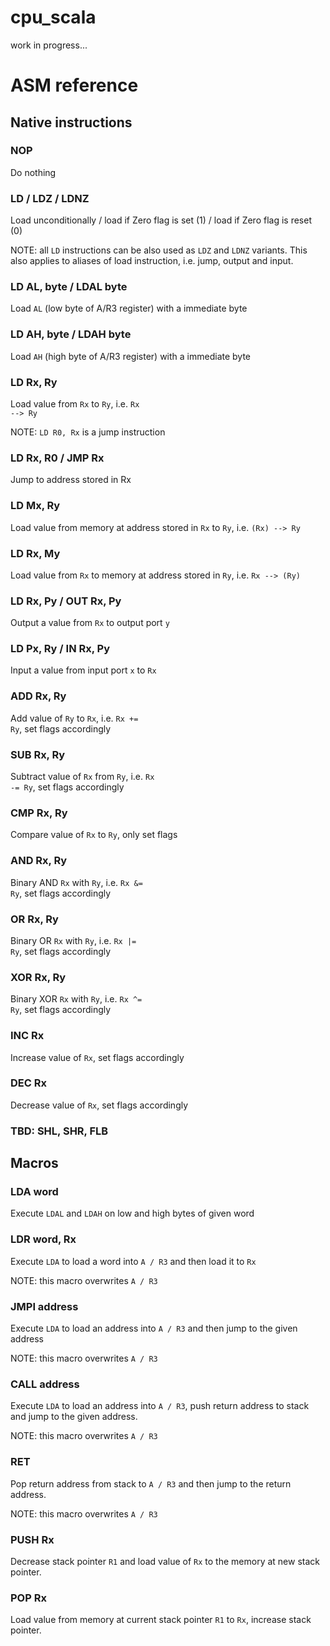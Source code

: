 # cpu_scala
work in progress...

# ASM reference

## Native instructions

### NOP
Do nothing
### LD / LDZ / LDNZ
Load unconditionally / load if Zero flag is set (1) / load if Zero flag is reset (0)

NOTE: all <code>LD</code> instructions can be also used as <code>LDZ</code> and <code>LDNZ</code> variants. 
This also applies to aliases of load instruction, i.e. jump, output and input.

### LD AL, byte / LDAL byte
Load <code>AL</code> (low byte of A/R3 register) with a immediate byte

### LD AH, byte / LDAH byte
Load <code>AH</code> (high byte of A/R3 register) with a immediate byte

### LD Rx, Ry
Load value from <code>Rx</code> to <code>Ry</code>, i.e. <code>Rx --> Ry</code>

NOTE: <code>LD R0, Rx</code> is a jump instruction

### LD Rx, R0 / JMP Rx
Jump to address stored in Rx

### LD Mx, Ry
Load value from memory at address stored in <code>Rx</code> to <code>Ry</code>, i.e. <code>(Rx) --> Ry</code>

### LD Rx, My
Load value from <code>Rx</code> to memory at address stored in <code>Ry</code>, i.e. <code>Rx --> (Ry)</code>

### LD Rx, Py / OUT Rx, Py
Output a value from <code>Rx</code> to output port <code>y</code>

### LD Px, Ry / IN Rx, Py
Input a value from input port <code>x</code> to <code>Rx</code>

### ADD Rx, Ry
Add value of <code>Ry</code> to <code>Rx</code>, i.e. <code>Rx += Ry</code>, set flags accordingly

### SUB Rx, Ry
Subtract value of <code>Rx</code> from <code>Ry</code>, i.e. <code>Rx -= Ry</code>, set flags accordingly

### CMP Rx, Ry
Compare value of <code>Rx</code> to <code>Ry</code>, only set flags

### AND Rx, Ry
Binary AND <code>Rx</code> with <code>Ry</code>, i.e. <code>Rx &= Ry</code>, set flags accordingly

### OR Rx, Ry
Binary OR <code>Rx</code> with <code>Ry</code>, i.e. <code>Rx |= Ry</code>, set flags accordingly

### XOR Rx, Ry
Binary XOR <code>Rx</code> with <code>Ry</code>, i.e. <code>Rx ^= Ry</code>, set flags accordingly

### INC Rx
Increase value of <code>Rx</code>, set flags accordingly

### DEC Rx
Decrease value of <code>Rx</code>, set flags accordingly

### TBD: SHL, SHR, FLB

## Macros

### LDA word
Execute <code>LDAL</code> and <code>LDAH</code> on low and high bytes of given word

### LDR word, Rx
Execute <code>LDA</code> to load a word into <code>A / R3</code> and then load it to <code>Rx</code>

NOTE: this macro overwrites <code>A / R3</code>

### JMPI address
Execute <code>LDA</code> to load an address into <code>A / R3</code> and then jump to the given address

NOTE: this macro overwrites <code>A / R3</code>

### CALL address
Execute <code>LDA</code> to load an address into <code>A / R3</code>, 
push return address to stack and jump to the given address.

NOTE: this macro overwrites <code>A / R3</code>

### RET
Pop return address from stack to <code>A / R3</code> and then jump to the return address.

NOTE: this macro overwrites <code>A / R3</code>

### PUSH Rx
Decrease stack pointer <code>R1</code> and load value of <code>Rx</code> to the memory at new stack pointer.

### POP Rx
Load value from memory at current stack pointer <code>R1</code> to <code>Rx</code>, increase stack pointer. 